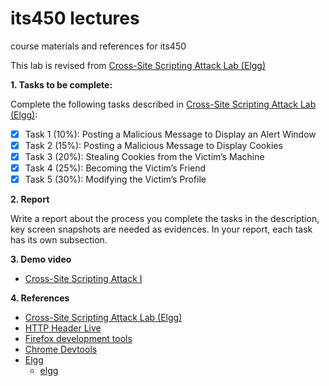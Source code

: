 # its450 lectures

course materials and references for its450

This lab is revised from [Cross-Site Scripting Attack Lab (Elgg)](https://seedsecuritylabs.org/Labs_16.04/Web/Web_XSS_Elgg/)

**1. Tasks to be complete:**

Complete the following tasks described in [Cross-Site Scripting Attack Lab (Elgg)](./refs/WebXSSElggnew.pdf):


- [x] Task 1 (10%): Posting a Malicious Message to Display an Alert Window
- [x] Task 2 (15%): Posting a Malicious Message to Display Cookies
- [x] Task 3 (20%): Stealing Cookies from the Victim’s Machine
- [x] Task 4 (25%): Becoming the Victim’s Friend
- [x] Task 5 (30%):  Modifying the Victim’s Profile

**2. Report**

Write a report about the process you complete the tasks in the description, key screen snapshots are needed as evidences. In your report, each task has its own subsection.


**3. Demo video**
* [Cross-Site Scripting Attack I](https://youtu.be/YX_qiofPriE)

**4. References**
* [Cross-Site Scripting Attack Lab (Elgg)](https://seedsecuritylabs.org/Labs_16.04/Web/Web_XSS_Elgg/)
* [HTTP Header Live](https://addons.mozilla.org/en-US/firefox/addon/http-header-live/)
* [Firefox development tools](https://developer.mozilla.org/en-US/docs/Tools)
* [Chrome Devtools](https://developers.google.com/web/tools/chrome-devtools)
* [Elgg](https://en.wikipedia.org/wiki/Elgg_(software))
  * [elgg](https://elgg.org/)